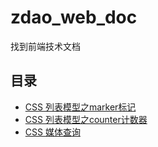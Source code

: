 # zdao_web_doc
找到前端技术文档

## 目录
+ <a href="./2020/css-list-modal.md" >CSS 列表模型之marker标记</a>
+ <a href="./2020/css-list-counter.md" >CSS 列表模型之counter计数器</a>
+ <a href="./2020/css-media-query.md" >CSS 媒体查询</a>